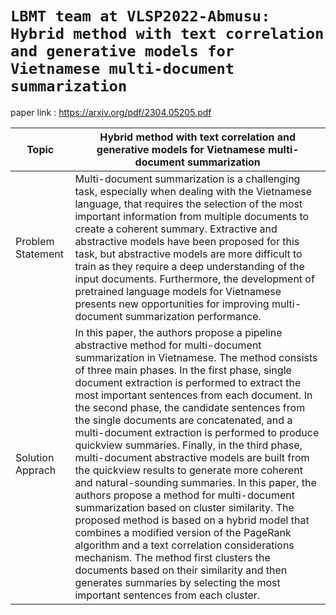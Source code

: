 # `LBMT team at VLSP2022-Abmusu: Hybrid method with text correlation and generative models for Vietnamese multi-document summarization`
paper link : https://arxiv.org/pdf/2304.05205.pdf

| Topic | Hybrid method with text correlation and generative models for Vietnamese multi-document summarization |
| ---------------| --------------------------- |
| Problem Statement | Multi-document summarization is a challenging task, especially when dealing with the Vietnamese language, that requires the selection of the most important information from multiple documents to create a coherent summary. Extractive and abstractive models have been proposed for this task, but abstractive models are more difficult to train as they require a deep understanding of the input documents. Furthermore, the development of pretrained language models for Vietnamese presents new opportunities for improving multi-document summarization performance. |
| Solution Apprach | In this paper, the authors propose a pipeline abstractive method for multi-document summarization in Vietnamese. The method consists of three main phases. In the first phase, single document extraction is performed to extract the most important sentences from each document. In the second phase, the candidate sentences from the single documents are concatenated, and a multi-document extraction is performed to produce quickview summaries. Finally, in the third phase, multi-document abstractive models are built from the quickview results to generate more coherent and natural-sounding summaries. In this paper, the authors propose a method for multi-document summarization based on cluster similarity. The proposed method is based on a hybrid model that combines a modified version of the PageRank algorithm and a text correlation considerations mechanism. The method first clusters the documents based on their similarity and then generates summaries by selecting the most important sentences from each cluster. |